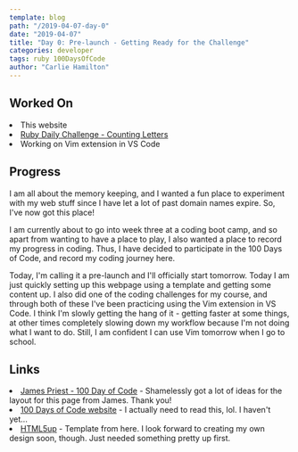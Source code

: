 ```yaml
---
template: blog
path: "/2019-04-07-day-0"
date: "2019-04-07"
title: "Day 0: Pre-launch - Getting Ready for the Challenge"
categories: developer
tags: ruby 100DaysOfCode
author: "Carlie Hamilton"
---
```


## Worked On

<li>This website</li>
<li><a href="https://github.com/BlueCodeThree/ruby-challenges/blob/master/08_count_letters.rb">Ruby Daily Challenge - Counting Letters</a></li>
<li>Working on Vim extension in VS Code</li>

## Progress

<p>I am all about the memory keeping, and I wanted a fun place to experiment with my web stuff since I have let a lot of
past domain names expire. So, I've now got this place!</p>
<p>I am currently about to go into week three at a coding boot camp, and so apart from wanting to have a place to play,
I also wanted a place to record my progress in coding. Thus, I have decided to participate in the 100 Days of Code,
and record my coding journey here. </p>
<p>Today, I'm calling it a pre-launch and I'll officially start tomorrow. Today I am just quickly setting up this
webpage using a template and getting some content up. I also did one of the coding challenges for my course, and
through both of these I've been practicing using the Vim extension in VS Code. I think I'm slowly getting the hang
of it - getting faster at some things, at other times completely slowing down my workflow because I'm not doing what
I want to do. Still, I am confident I can use Vim tomorrow when I go to school.</p>

## Links

<li><a href="https://james-priest.github.io/100-days-of-code-log/">James Priest - 100 Day of Code</a> - Shamelessly
got a lot of ideas for the layout for this page from James. Thank you!</li>
<li><a href="https://www.100daysofcode.com/">100 Days of Code website</a> - I actually need to read this, lol. I
haven't yet...</li>
<li><a href="https://html5up.net/">HTML5up</a> - Template from here. I look forward to creating my own design soon,
though. Just needed something pretty up first. </li>